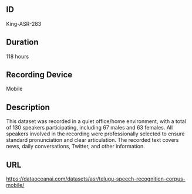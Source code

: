 ## ID
King-ASR-283
## Duration
118 hours
## Recording Device
Mobile
## Description
This dataset was recorded in a quiet office/home environment, with a total of 130 speakers participating, including 67 males and 63 females. All speakers involved in the recording were professionally selected to ensure standard pronunciation and clear articulation. The recorded text covers news, daily conversations, Twitter, and other information.
## URL
https://dataoceanai.com/datasets/asr/telugu-speech-recognition-corpus-mobile/
